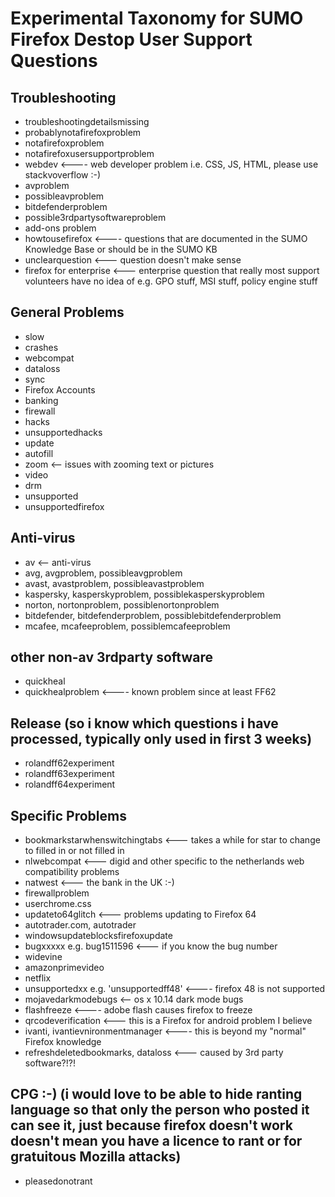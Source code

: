 # Experimental Taxonomy for SUMO Firefox Destop User Support Questions

## Troubleshooting

* troubleshootingdetailsmissing
* probablynotafirefoxproblem
* notafirefoxproblem
* notafirefoxusersupportproblem
* webdev <---- web developer problem i.e. CSS, JS, HTML, please use stackvoverflow :-)
* avproblem
* possibleavproblem
* bitdefenderproblem
* possible3rdpartysoftwareproblem
* add-ons problem
* howtousefirefox <---- questions that are documented in the SUMO Knowledge Base or should be in the SUMO KB
* unclearquestion <--- question doesn't make sense
* firefox for enterprise <--- enterprise question that really most support volunteers have no idea of e.g. GPO stuff, MSI stuff, policy engine stuff

## General Problems

* slow
* crashes
* webcompat
* dataloss
* sync
* Firefox Accounts
* banking
* firewall
* hacks
* unsupportedhacks
* update
* autofill
* zoom <-- issues with zooming text or pictures
* video
* drm
* unsupported
* unsupportedfirefox


## Anti-virus

* av <-- anti-virus
* avg, avgproblem, possibleavgproblem
* avast, avastproblem, possibleavastproblem
* kaspersky, kasperskyproblem, possiblekasperskyproblem
* norton, nortonproblem, possiblenortonproblem
* bitdefender, bitdefenderproblem, possiblebitdefenderproblem
* mcafee, mcafeeproblem, possiblemcafeeproblem

## other non-av 3rdparty software

* quickheal 
* quickhealproblem <---- known problem since at least FF62

## Release (so i know which questions i have processed, typically only used in first 3 weeks)

* rolandff62experiment
* rolandff63experiment
* rolandff64experiment

## Specific Problems

* bookmarkstarwhenswitchingtabs  <--- takes a while for star to change to filled in or not filled in
* nlwebcompat <--- digid and other specific to the netherlands web compatibility problems
* natwest <--- the bank in the UK :-)
* firewallproblem
* userchrome.css
* updateto64glitch <--- problems updating to Firefox 64
* autotrader.com, autotrader
* windowsupdateblocksfirefoxupdate
* bugxxxxx e.g. bug1511596 <--- if you know the bug number
* widevine
* amazonprimevideo
* netflix
* unsupportedxx e.g. 'unsupportedff48' <---- firefox 48 is not supported
* mojavedarkmodebugs <-- os x 10.14 dark mode bugs
* flashfreeze <---- adobe flash causes firefox to freeze
* qrcodeverification <--- this is a Firefox for android problem I believe
* ivanti, ivantievnironmentmanager <---- this is beyond my "normal" Firefox knowledge
* refreshdeletedbookmarks, dataloss <--- caused by 3rd party software?!?!
## CPG :-) (i would love to be able to hide ranting language so that only the person who posted it can see it, just because firefox doesn't work doesn't mean you have a licence to rant or for gratuitous Mozilla attacks)

* pleasedonotrant 

